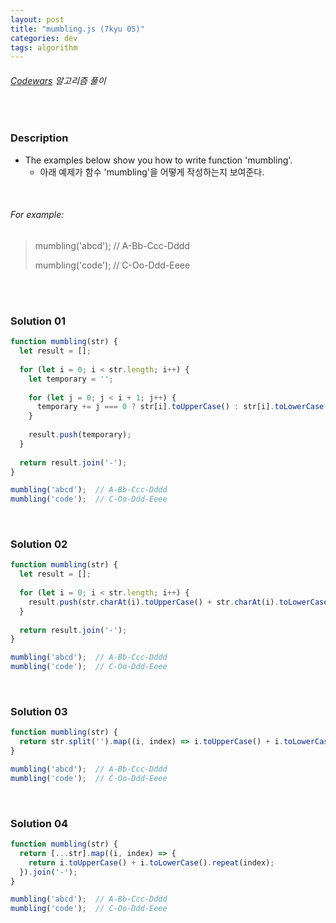 ```yaml
---
layout: post
title: "mumbling.js (7kyu 05)"
categories: dev
tags: algorithm
---
```


###### [Codewars](https://www.codewars.com) 알고리즘 풀이

<br>

### Description

- The examples below show you how to write function 'mumbling'.
  - 아래 예제가 함수 'mumbling'을 어떻게 작성하는지 보여준다.

<br>

###### For example:

> mumbling('abcd');  // A-Bb-Ccc-Dddd
>
> mumbling('code');  // C-Oo-Ddd-Eeee

<br>

<br>

### Solution 01

```js
function mumbling(str) {
  let result = [];
  
  for (let i = 0; i < str.length; i++) {
    let temporary = '';
    
    for (let j = 0; j < i + 1; j++) {
      temporary += j === 0 ? str[i].toUpperCase() : str[i].toLowerCase();
    }
    
    result.push(temporary);
  }
  
  return result.join('-');
}

mumbling('abcd');  // A-Bb-Ccc-Dddd
mumbling('code');  // C-Oo-Ddd-Eeee
```

<br>

### Solution 02

```js
function mumbling(str) {
  let result = [];
  
  for (let i = 0; i < str.length; i++) {
    result.push(str.charAt(i).toUpperCase() + str.charAt(i).toLowerCase().repeat(i));
  }
  
  return result.join('-');
}

mumbling('abcd');  // A-Bb-Ccc-Dddd
mumbling('code');  // C-Oo-Ddd-Eeee
```

<br>

### Solution 03

```js
function mumbling(str) {
  return str.split('').map((i, index) => i.toUpperCase() + i.toLowerCase().repeat(index)).join('-');
}

mumbling('abcd');  // A-Bb-Ccc-Dddd
mumbling('code');  // C-Oo-Ddd-Eeee
```

<br>

### Solution 04

```js
function mumbling(str) {
  return [...str].map((i, index) => {
    return i.toUpperCase() + i.toLowerCase().repeat(index);
  }).join('-');
}

mumbling('abcd');  // A-Bb-Ccc-Dddd
mumbling('code');  // C-Oo-Ddd-Eeee
```

<br>

<br>
